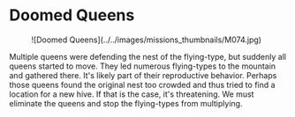 # Doomed Queens

<figure markdown>
  ![Doomed Queens](../../images/missions_thumbnails/M074.jpg)
</figure>

Multiple queens were defending the nest of the flying-type, but suddenly all queens started to move. They led numerous flying-types to the mountain and gathered there.
It's likely part of their reproductive behavior. Perhaps those queens found the original nest too crowded and thus tried to find a location for a new hive. If that is the case, it's threatening. We must eliminate the queens and stop the flying-types from multiplying.
